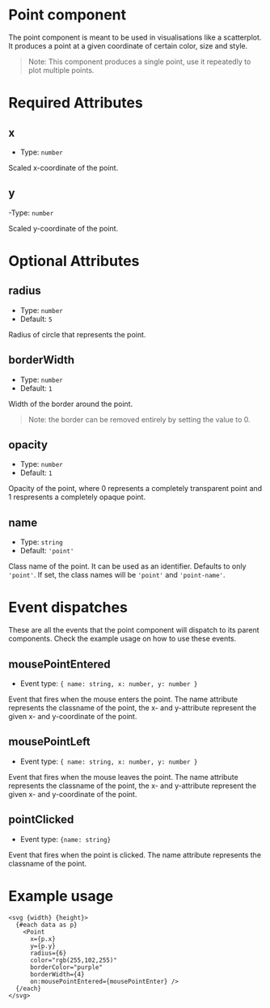# Point component

The point component is meant to be used in visualisations like a scatterplot. It produces a point at a given coordinate of certain color, size and style.

> Note: This component produces a single point, use it repeatedly to plot multiple points.

# Required Attributes

## x

- Type: `number`

Scaled x-coordinate of the point.

## y

-Type: `number`

Scaled y-coordinate of the point.

# Optional Attributes

## radius

- Type: `number`
- Default: `5`

Radius of circle that represents the point.

## borderWidth

- Type: `number`
- Default: `1`

Width of the border around the point.

> Note: the border can be removed entirely by setting the value to 0.

## opacity

- Type: `number`
- Default: `1`

Opacity of the point, where 0 represents a completely transparent point and 1 respresents a completely opaque point.

## name

- Type: `string`
- Default: `'point'`

Class name of the point. It can be used as an identifier. Defaults to only `'point'`. If set, the class names will be `'point'` and `'point-name'`.

# Event dispatches

These are all the events that the point component will dispatch to its parent components. Check the example usage on how to use these events.

## mousePointEntered

- Event type: `{ name: string, x: number, y: number }`

Event that fires when the mouse enters the point. The name attribute represents the classname of the point, the x- and y-attribute represent the given x- and y-coordinate of the point.

## mousePointLeft

- Event type: `{ name: string, x: number, y: number }`

Event that fires when the mouse leaves the point. The name attribute represents the classname of the point, the x- and y-attribute represent the given x- and y-coordinate of the point.

## pointClicked

- Event type: `{name: string}`

Event that fires when the point is clicked. The name attribute represents the classname of the point.

# Example usage

```svelte
<svg {width} {height}>
  {#each data as p}
    <Point
      x={p.x}
      y={p.y}
      radius={6}
      color="rgb(255,102,255)"
      borderColor="purple"
      borderWidth={4}
      on:mousePointEntered={mousePointEnter} />
  {/each}
</svg>
```
